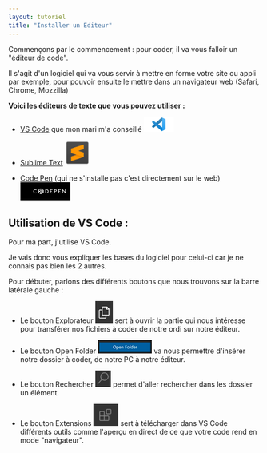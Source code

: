 ```yaml
---
layout: tutoriel
title: "Installer un Editeur"
---
```


Commençons par le commencement : pour coder, il va vous falloir un "éditeur de code".

Il s'agit d'un logiciel qui va vous servir à mettre en forme votre site ou appli par exemple, pour pouvoir ensuite le mettre dans un navigateur web (Safari, Chrome, Mozzilla)
  
**Voici les éditeurs de texte que vous pouvez utiliser :**
- [VS Code](https://code.visualstudio.com) que mon mari m'a conseillé <img src="/assets/images/vscode.jpg" width="60px">

- [Sublime Text](https://www.sublimetext.com) <img src="/assets/images/sublimetext.jpg" width="50px">

- [Code Pen](https://codepen.io/trending) (qui ne s'installe pas c'est directement sur le web) <img src="/assets/images/codepen.png" width="100px">


## Utilisation de VS Code :

Pour ma part, j'utilise VS Code.

Je vais donc vous expliquer les bases du logiciel pour celui-ci car je ne connais pas bien les 2 autres.

Pour débuter, parlons des différents boutons que nous trouvons sur la barre latérale gauche : 

- Le bouton Explorateur ![Le bouton Explorateur](/assets/images/boutonexplorateur.png) sert à ouvrir la partie qui nous intéresse pour transférer nos fichiers à coder de notre ordi sur notre éditeur.

- Le bouton Open Folder ![Le bouton Open Folder](/assets/images/openfolder.png) va nous permettre d'insérer notre dossier à coder, de notre PC à notre éditeur.

- Le bouton Rechercher ![Le bouton Rechercher](/assets/images/loupe.png) permet d'aller rechercher dans les dossier un élément.

- Le bouton Extensions ![Le bouton Extensions](/assets/images/extensions.png) sert à télécharger dans VS Code différents outils comme l'aperçu en direct de ce que votre code rend en mode "navigateur".

